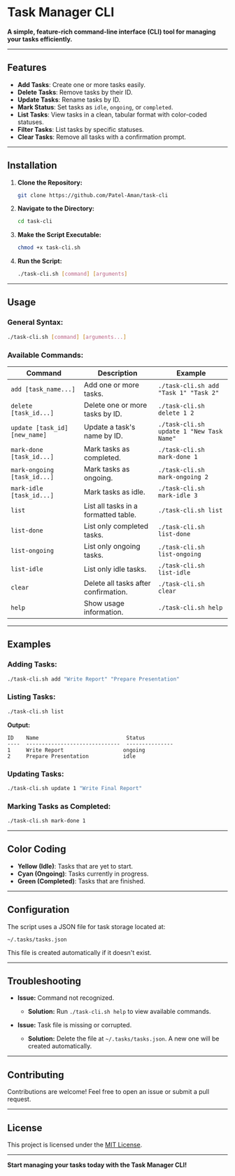 # Task Manager CLI

**A simple, feature-rich command-line interface (CLI) tool for managing your tasks efficiently.**

---

## Features

- **Add Tasks**: Create one or more tasks easily.
- **Delete Tasks**: Remove tasks by their ID.
- **Update Tasks**: Rename tasks by ID.
- **Mark Status**: Set tasks as `idle`, `ongoing`, or `completed`.
- **List Tasks**: View tasks in a clean, tabular format with color-coded statuses.
- **Filter Tasks**: List tasks by specific statuses.
- **Clear Tasks**: Remove all tasks with a confirmation prompt.

---

## Installation

1. **Clone the Repository:**
   ```bash
   git clone https://github.com/Patel-Aman/task-cli
   ```

2. **Navigate to the Directory:**
   ```bash
   cd task-cli
   ```

3. **Make the Script Executable:**
   ```bash
   chmod +x task-cli.sh
   ```

4. **Run the Script:**
   ```bash
   ./task-cli.sh [command] [arguments]
   ```

---

## Usage

### General Syntax:
```bash
./task-cli.sh [command] [arguments...]
```

### Available Commands:

| Command              | Description                                  | Example                                      |
|----------------------|----------------------------------------------|----------------------------------------------|
| `add [task_name...]` | Add one or more tasks.                      | `./task-cli.sh add "Task 1" "Task 2"`       |
| `delete [task_id...]`| Delete one or more tasks by ID.             | `./task-cli.sh delete 1 2`                   |
| `update [task_id] [new_name]` | Update a task's name by ID.       | `./task-cli.sh update 1 "New Task Name"`     |
| `mark-done [task_id...]` | Mark tasks as completed.                 | `./task-cli.sh mark-done 1`                  |
| `mark-ongoing [task_id...]` | Mark tasks as ongoing.                | `./task-cli.sh mark-ongoing 2`               |
| `mark-idle [task_id...]` | Mark tasks as idle.                      | `./task-cli.sh mark-idle 3`                  |
| `list`               | List all tasks in a formatted table.        | `./task-cli.sh list`                         |
| `list-done`          | List only completed tasks.                  | `./task-cli.sh list-done`                    |
| `list-ongoing`       | List only ongoing tasks.                    | `./task-cli.sh list-ongoing`                 |
| `list-idle`          | List only idle tasks.                       | `./task-cli.sh list-idle`                    |
| `clear`              | Delete all tasks after confirmation.        | `./task-cli.sh clear`                        |
| `help`               | Show usage information.                     | `./task-cli.sh help`                         |

---

## Examples

### Adding Tasks:
```bash
./task-cli.sh add "Write Report" "Prepare Presentation"
```

### Listing Tasks:
```bash
./task-cli.sh list
```
**Output:**
```
ID    Name                            Status         
----  ------------------------------  ---------------
1     Write Report                   ongoing        
2     Prepare Presentation           idle           
```

### Updating Tasks:
```bash
./task-cli.sh update 1 "Write Final Report"
```

### Marking Tasks as Completed:
```bash
./task-cli.sh mark-done 1
```

---

## Color Coding

- **Yellow (Idle)**: Tasks that are yet to start.
- **Cyan (Ongoing)**: Tasks currently in progress.
- **Green (Completed)**: Tasks that are finished.

---

## Configuration

The script uses a JSON file for task storage located at:
```
~/.tasks/tasks.json
```
This file is created automatically if it doesn't exist.

---

## Troubleshooting

- **Issue:** Command not recognized.
  - **Solution:** Run `./task-cli.sh help` to view available commands.

- **Issue:** Task file is missing or corrupted.
  - **Solution:** Delete the file at `~/.tasks/tasks.json`. A new one will be created automatically.

---

## Contributing

Contributions are welcome! Feel free to open an issue or submit a pull request.

---

## License

This project is licensed under the [MIT License](LICENSE).

---

**Start managing your tasks today with the Task Manager CLI!**

